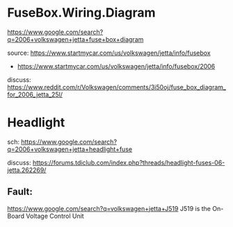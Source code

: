 # FuseBox.Wiring.Diagram
https://www.google.com/search?q=2006+volkswagen+jetta+fuse+box+diagram

source: https://www.startmycar.com/us/volkswagen/jetta/info/fusebox
- https://www.startmycar.com/us/volkswagen/jetta/info/fusebox/2006

discuss: https://www.reddit.com/r/Volkswagen/comments/3i50oj/fuse_box_diagram_for_2006_jetta_25l/

# Headlight
sch: https://www.google.com/search?q=2006+volkswagen+jetta+headlight+fuse

discuss: https://forums.tdiclub.com/index.php?threads/headlight-fuses-06-jetta.262269/

## Fault:
https://www.google.com/search?q=volkswagen+jetta+J519
J519 is the On-Board Voltage Control Unit
